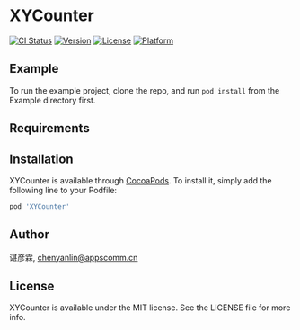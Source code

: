 # XYCounter

[![CI Status](https://img.shields.io/travis/谌彦霖/XYCounter.svg?style=flat)](https://travis-ci.org/谌彦霖/XYCounter)
[![Version](https://img.shields.io/cocoapods/v/XYCounter.svg?style=flat)](https://cocoapods.org/pods/XYCounter)
[![License](https://img.shields.io/cocoapods/l/XYCounter.svg?style=flat)](https://cocoapods.org/pods/XYCounter)
[![Platform](https://img.shields.io/cocoapods/p/XYCounter.svg?style=flat)](https://cocoapods.org/pods/XYCounter)

## Example

To run the example project, clone the repo, and run `pod install` from the Example directory first.

## Requirements

## Installation

XYCounter is available through [CocoaPods](https://cocoapods.org). To install
it, simply add the following line to your Podfile:

```ruby
pod 'XYCounter'
```

## Author

谌彦霖, chenyanlin@appscomm.cn

## License

XYCounter is available under the MIT license. See the LICENSE file for more info.
